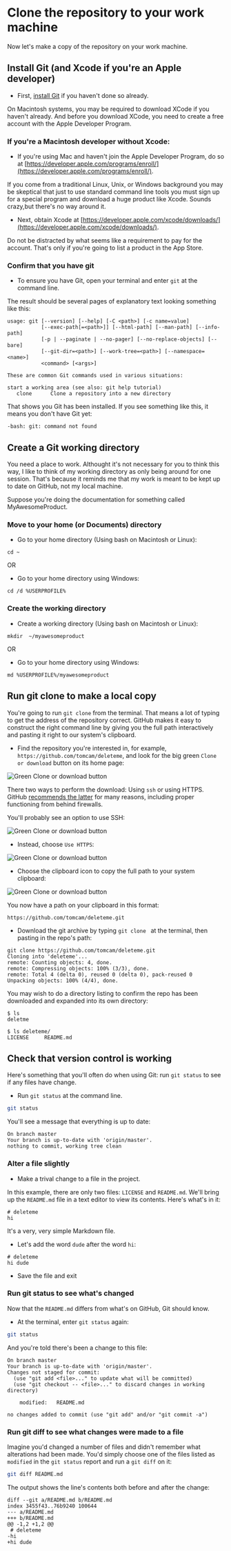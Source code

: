 # Clone the repository to your work machine

Now let's make a copy of the repository on your work machine.

## Install Git (and Xcode if you're an Apple developer)

* First, [install Git](https://help.github.com/articles/set-up-git/) if you haven't done so already.

On Macintosh systems, you may be required to download XCode if you haven't already. And before you download XCode, you need to create a free account with the Apple Developer Program.

### If you're a Macintosh developer without Xcode:

* If you're using Mac and haven't join the Apple Developer Program, do so at [https://developer.apple.com/programs/enroll/](https://developer.apple.com/programs/enroll/).

If you come from a traditional Linux, Unix, or Windows background you may be skeptical that just to use 
standard command line tools you must sign up for a special program and download a huge product like Xcode. Sounds crazy,but there's no way around it.

* Next, obtain Xcode at [https://developer.apple.com/xcode/downloads/](https://developer.apple.com/xcode/downloads/).

Do not be distracted by what seems like a requirement to pay
for the account. That's only if you're going to list a product in the App Store.

### Confirm that you have git

* To ensure you have Git, open your terminal and enter `git` at the command line.

The result should be several pages of explanatory text looking something like this:

```
usage: git [--version] [--help] [-C <path>] [-c name=value]
           [--exec-path[=<path>]] [--html-path] [--man-path] [--info-path]
           [-p | --paginate | --no-pager] [--no-replace-objects] [--bare]
           [--git-dir=<path>] [--work-tree=<path>] [--namespace=<name>]
           <command> [<args>]

These are common Git commands used in various situations:

start a working area (see also: git help tutorial)
   clone      Clone a repository into a new directory
```

That shows you Git has been installed. If you see something like this, it means you don't have Git yet:

```
-bash: git: command not found
```

## Create a Git working directory

You need a place to work. Althought it's not necessary for you to think this way, I like to think
of my working directory as only being around for one session. That's because it reminds me that
my work is meant to be kept up to date on GitHub, not my local machine.

Suppose you're doing the documentation for something called MyAwesomeProduct. 

### Move to your home (or Documents) directory

* Go to your home directory (Using bash on Macintosh or Linux):

```
cd ~
```

OR

* Go to your home directory using Windows:

```
cd /d %USERPROFILE%
```

### Create the working directory

* Create a working directory (Using bash on Macintosh or Linux):

```
mkdir  ~/myawesomeproduct
```

OR

* Go to your home directory using Windows:

```
md %USERPROFILE%/myawesomeproduct
```

## Run git clone to make a local copy

You're going to run `git clone` from the terminal. That means a lot of typing to get the address of the repository correct.  GitHub makes it easy to construct the right command line by giving you the full path interactively and pasting it right
to our system's clipboard.

* Find the repository you're interested in, for example, `https://github.com/tomcam/deleteme`, and look for the big green `Clone or download` button on its home page:

![Green Clone or download button](images/github-clone-download-button.png)

There two ways to perform the download: Using `ssh` or using HTTPS. GitHub [recommends the latter](https://help.github.com/articles/which-remote-url-should-i-use/) for many reasons, including proper functioning from behind firewalls.

You'll probably see an option to use SSH:

![Green Clone or download button](images/clone-download-button-ssh.png)

* Instead, choose `Use HTTPS`:

![Green Clone or download button](images/clone-download-button-https.png)

* Choose the clipboard icon to copy the full path to your system clipboard:

![Green Clone or download button](images/clone-download-clipboard.png)

You now have a path on your clipboard in this format:

```
https://github.com/tomcam/deleteme.git
```

* Download the git archive by typing `git clone ` at the terminal, then pasting in the repo's path:

```
git clone https://github.com/tomcam/deleteme.git
Cloning into 'deleteme'...
remote: Counting objects: 4, done.
remote: Compressing objects: 100% (3/3), done.
remote: Total 4 (delta 0), reused 0 (delta 0), pack-reused 0
Unpacking objects: 100% (4/4), done.
```

You may wish to do a directory listing to confirm the repo has been downloaded and expanded into its 
own directory:

```
$ ls
deletme

$ ls deleteme/
LICENSE		README.md
```

## Check that version control is working

Here's something that you'll often do when using Git: run `git status` to see if any files have change. 

* Run `git status` at the command line. 

```bash
git status
```

You'll see a message that everything is up to date:

```
On branch master
Your branch is up-to-date with 'origin/master'.
nothing to commit, working tree clean
```

### Alter a file slightly 

* Make a trival change to a file in the project. 

In this example, there are only two files: `LICENSE` and `README.md`. We'll bring up the `README.md` file in a text editor to view its contents. Here's what's in it:

```
# deleteme
hi
```

It's a very, very simple Markdown file. 

* Let's add the word `dude` after the word `hi`:

```
# deleteme
hi dude
```

* Save the file and exit

### Run git status to see what's changed

Now that the `README.md` differs from what's on GitHub, Git should know.

* At the terminal, enter `git status` again:

```bash
git status
```

And you're told there's been a change to this file:

```
On branch master
Your branch is up-to-date with 'origin/master'.
Changes not staged for commit:
  (use "git add <file>..." to update what will be committed)
  (use "git checkout -- <file>..." to discard changes in working directory)

	modified:   README.md

no changes added to commit (use "git add" and/or "git commit -a")
```

### Run git diff to see what changes were made to a file

Imagine you'd changed a number of files and didn't remember what alterations had been made. You'd simply choose one of the files listed as `modified` in the `git status` report and run a `git diff` on it:

```bash
git diff README.md
```

The output shows the line's contents both before and after the change:

```
diff --git a/README.md b/README.md
index 3455f43..76b9240 100644
--- a/README.md
+++ b/README.md
@@ -1,2 +1,2 @@
 # deleteme
-hi
+hi dude
```


